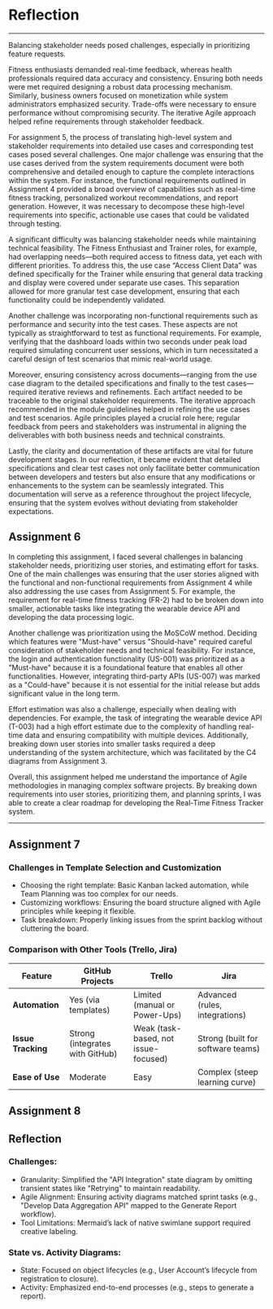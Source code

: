 # Reflection
___
<p>Balancing stakeholder needs posed challenges, especially in prioritizing feature requests. 

Fitness enthusiasts demanded real-time feedback, whereas health professionals required data accuracy and consistency. 
Ensuring both needs were met required designing a robust data processing mechanism. 
Similarly, business owners focused on monetization while system administrators emphasized security. 
Trade-offs were necessary to ensure performance without compromising security. 
The iterative Agile approach helped refine requirements through stakeholder feedback.</p>

<p>For assignment 5, the process of translating high-level system and stakeholder requirements into detailed use 
cases and corresponding test cases posed several challenges. One major challenge was ensuring that the use cases derived 
from the system requirements document were both comprehensive and detailed enough to capture the complete interactions 
within the system. For instance, the functional requirements outlined in Assignment 4 provided a broad overview of 
capabilities such as real-time fitness tracking, personalized workout recommendations, and report generation. 
However, it was necessary to decompose these high-level requirements into specific, actionable use cases that could 
be validated through testing.</p>

<p>A significant difficulty was balancing stakeholder needs while maintaining technical feasibility. The Fitness 
Enthusiast and Trainer roles, for example, had overlapping needs—both required access to fitness data, 
yet each with different priorities. To address this, the use case “Access Client Data” was defined specifically for the 
Trainer while ensuring that general data tracking and display were covered under separate use cases. This separation 
allowed for more granular test case development, ensuring that each functionality could be independently validated.</p>

<p>Another challenge was incorporating non-functional requirements such as performance and security into the test cases. 
These aspects are not typically as straightforward to test as functional requirements. For example, verifying that the 
dashboard loads within two seconds under peak load required simulating concurrent user sessions, which in turn 
necessitated a careful design of test scenarios that mimic real-world usage. </p>

<p>Moreover, ensuring consistency across documents—ranging from the use case diagram to the detailed specifications and 
finally to the test cases—required iterative reviews and refinements. Each artifact needed to be traceable to the 
original stakeholder requirements. The iterative approach recommended in the module guidelines helped in refining the 
use cases and test scenarios. Agile principles played a crucial role here; regular feedback from peers and stakeholders 
was instrumental in aligning the deliverables with both business needs and technical constraints.
</p>

<p>Lastly, the clarity and documentation of these artifacts are vital for future development stages. In our reflection, 
it became evident that detailed specifications and clear test cases not only facilitate better communication between 
developers and testers but also ensure that any modifications or enhancements to the system can be seamlessly integrated. 
This documentation will serve as a reference throughout the project lifecycle, ensuring that the system evolves without 
deviating from stakeholder expectations.</p>

## Assignment 6

<p>In completing this assignment, I faced several challenges in balancing stakeholder needs, prioritizing user stories, 
and estimating effort for tasks. One of the main challenges was ensuring that the user stories aligned with the 
functional and non-functional requirements from Assignment 4 while also addressing the use cases from Assignment 5. 
For example, the requirement for real-time fitness tracking (FR-2) had to be broken down into smaller, actionable tasks 
like integrating the wearable device API and developing the data processing logic.</p>

<p>Another challenge was prioritization using the MoSCoW method. Deciding which features were "Must-have" versus 
"Should-have" required careful consideration of stakeholder needs and technical feasibility. For instance, the login and 
authentication functionality (US-001) was prioritized as a "Must-have" because it is a foundational feature that enables 
all other functionalities. However, integrating third-party APIs (US-007) was marked as a "Could-have" because it is not 
essential for the initial release but adds significant value in the long term.</p>

<p>Effort estimation was also a challenge, especially when dealing with dependencies. For example, the task of 
integrating the wearable device API (T-003) had a high effort estimate due to the complexity of handling real-time data 
and ensuring compatibility with multiple devices. Additionally, breaking down user stories into smaller tasks required a 
deep understanding of the system architecture, which was facilitated by the C4 diagrams from Assignment 3.</p>

<p>Overall, this assignment helped me understand the importance of Agile methodologies in managing complex software 
projects. By breaking down requirements into user stories, prioritizing them, and planning sprints, I was able to create 
a clear roadmap for developing the Real-Time Fitness Tracker system.</p>

___
## Assignment 7

### Challenges in Template Selection and Customization
* Choosing the right template: Basic Kanban lacked automation, while Team Planning was too complex for our needs.
* Customizing workflows: Ensuring the board structure aligned with Agile principles while keeping it flexible.
* Task breakdown: Properly linking issues from the sprint backlog without cluttering the board.

### Comparison with Other Tools (Trello, Jira)
| Feature            |GitHub Projects|Trello|Jira|
|--------------------|---|---|---|
| __Automation__     |Yes (via templates)|Limited (manual or Power-Ups)|Advanced (rules, integrations)|
| __Issue Tracking__ |Strong (integrates with GitHub)|Weak (task-based, not issue-focused)|Strong (built for software teams)|
| __Ease of Use__    |Moderate|Easy|Complex (steep learning curve)|

## Assignment 8
## Reflection
### Challenges:
* Granularity: Simplified the "API Integration" state diagram by omitting transient states like "Retrying" to maintain readability.
* Agile Alignment: Ensuring activity diagrams matched sprint tasks (e.g., "Develop Data Aggregation API" mapped to the Generate Report workflow).
* Tool Limitations: Mermaid’s lack of native swimlane support required creative labeling.

### State vs. Activity Diagrams:
* State: Focused on object lifecycles (e.g., User Account’s lifecycle from registration to closure).
* Activity: Emphasized end-to-end processes (e.g., steps to generate a report).

